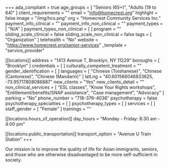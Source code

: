 +++
ada_compliant = true
age_groups = [ "Seniors (65+)", "Adults (19 to 64)" ]
client_requirements = ""
email = "info@homecrest.org"
highlight = false
image = "/img/hcs.png"
org = "Homecrest Community Services Inc."
payment_info_clinical = ""
payment_info_non_clinical = ""
payment_types = [ "N/A" ]
payment_types_non_clinical = [ ]
program = ""
sliding_scale_clinical = false
sliding_scale_non_clinical = false
tags = [ "Organization" ]
telehealth = "No"
website = "https://www.homecrest.org/senior-services"
_template = "service_provider"

[[locations]]
address = "1413 Avenue T, Brooklyn, NY 11229"
boroughs = [ "Brooklyn" ]
credentials = [ ]
culturally_competent_treatment = ""
gender_identification = [ ]
languages = [
  "Chinese (Toishanese)",
  "Chinese (Cantonese)",
  "Chinese (Mandarin)"
]
latLng = "40.601566046833625, -73.95717808086887"
new_clients = "Yes"
new_clients_detail = ""
non_clinical_services = [
  "ESL classes",
  "Know Your Rights workshops",
  "Entitlement/benefits/SNAP assistance",
  "Case management",
  "Advocacy"
]
parking = "No"
phone_number = "718-376-4036"
psychotherapy = false
psychotherapy_specialties = [ ]
psychotherapy_types = [ ]
services = [ ]
staff_gender = [ "Female" ]
trainings = ""

  [[locations.hours_of_operation]]
  day_hours = "Monday - Friday: 8:30 am - 4:00 pm"

  [[locations.public_transportation]]
  transport_option = "Avenue U Train Station"
+++

Our mission is to improve the quality of life for Asian immigrants, seniors, and those who are otherwise disadvantaged to be more self-sufficient in society.
